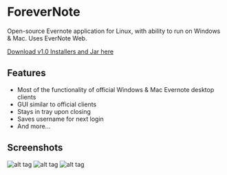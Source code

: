 # ForeverNote

Open-source Evernote application for Linux, with ability to run on Windows & Mac. Uses EverNote Web.

[Download v1.0 Installers and Jar here](https://sourceforge.net/projects/forevernote/files/)

## Features 
- Most of the functionality of official Windows & Mac Evernote desktop clients
- GUI similar to official clients
- Stays in tray upon closing
- Saves username for next login
- And more...

## Screenshots
![alt tag](https://github.com/milan102/ForeverNote/blob/master/sample1.png)
![alt tag](https://github.com/milan102/ForeverNote/blob/master/sample2.png)
![alt tag](https://github.com/milan102/ForeverNote/blob/master/sample3.png)
